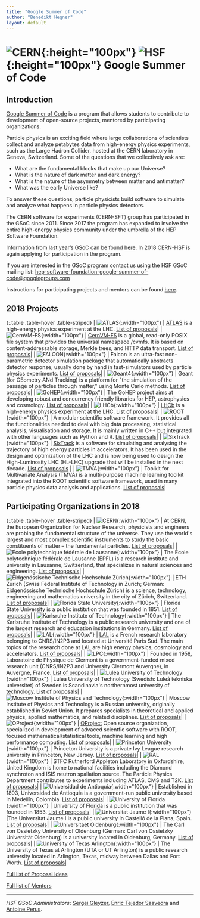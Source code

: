```yaml
---
title: "Google Summer of Code"
author: "Benedikt Hegner"
layout: default
---
```


# ![CERN](/images/CERN-logo.jpg){:height="100px"} ![HSF](/images/hsf_logo_angled.png){:height="100px"} Google Summer of Code

## Introduction

[Google Summer of Code](https://developers.google.com/open-source/gsoc/) is a program that allows students to contribute to development of open-source projects, mentored by participating organizations.

Particle physics is an exciting field where large collaborations of scientists collect 
and analyze petabytes data from high-energy physics experiments, such as the Large Hadron Collider, 
hosted at the CERN laboratory in Geneva, Switzerland. 
Some of the questions that we collectively ask are: 

- What are the fundamental blocks that make up our Universe?
- What is the nature of dark matter and dark energy?
- What is the nature of the asymmetry between matter and antimatter?
- What was the early Universe like?


To answer these questions, particle physicists build software to simulate and analyze what happens in particle physics detectors.

The CERN software for experiments (CERN-SFT) group has participated in the GSoC since 2011. Since 2017 the program has expanded to involve the entire high-energy physics community under the umbrella of the HEP Software Foundation.

Information from last year’s GSoC can be found [here](/gsoc/2017/index.html). In 2018 CERN-HSF is again applying for participation in the program. 

If you are interested in the GSoC program contact us using the HSF GSoC mailing list: [hep-software-foundation-google-summer-of-code@googlegroups.com](mailto:hep-software-foundation-google-summer-of-code@googlegroups.com)

Instructions for participating projects and mentors can be found [here](/gsoc/guideline.html).

## 2018 Projects

{:.table .table-hover  .table-striped}
| ![ATLAS](/images/ATLAS-Logo-Ref-RGB.png){:width="100px"} | [ATLAS](https://atlas.web.cern.ch/Atlas/Collaboration/) is a high-energy physics experiment at the LHC. [List of proposals](/gsoc/2018/project_ATLAS.html)|
| ![CernVM-FS](/images/cernvmfs-logo.png){:width="100px"} | [CernVM-FS](http://cernvm.cern.ch/portal/filesystem) is a global, read-only POSIX file system that provides the universal namespace /cvmfs. It is based on content-addressable storage, Merkle trees, and HTTP data transport. [List of proposals](/gsoc/2018/project_CernVM-FS.html)|
| ![FALCON](/images/falcon_logo.png){:width="100px"} | Falcon is an ultra-fast non-parametric detector simulation package that automatically abstracts detector response, usually done by hand in fast-simulators used by particle physics experiments. [List of proposals](/gsoc/2018/project_FALCON.html)|
| ![Geant4](/images/geanttiny.gif){:width="100px"} | Geant (for GEometry ANd Tracking) is a platform for "the simulation of the passage of particles through matter," using Monte Carlo methods. [List of proposals]({{site.baseurl}}/gsoc/2018/project_Geant4.html)|
| ![GoHEP](/images/go-hep-logo.png){:width="100px"} | The GoHEP project aims at developing robust and concurrency friendly libraries for HEP, astrophysics and cosmology. [List of proposals](/gsoc/2018/project_GoHEP.html)|
| ![LHCb](/images/lhcb_logo.png){:width="100px"} | [LHCb](http://lhcb.web.cern.ch/lhcb/) is a high-energy physics experiment at the LHC. [List of proposals](/gsoc/2018/project_LHCb.html)|
| ![ROOT](/images/rootlogo.png){:width="100px"} | A modular scientific software framework. It provides all the functionalities needed to deal with big data processing, statistical analysis, visualisation and storage. It is mainly written in C++ but integrated with other languages such as Python and R. [List of proposals](/gsoc/2018/project_ROOT.html)|
| ![SixTrack](/images/sixtrack_logo.png){:width="100px"} | [SixTrack](http://cern.ch/sixtrack) is a software for simulating and analysing the trajectory of high energy particles in accelerators. It has been used in the design and optimization of the LHC and is now being used to design the High-Luminosity LHC (HL-LHC) upgrade that will be installed in the next decade. [List of proposals](/gsoc/2018/project_SixTrack.html) |
| ![TMVA](/images/tmva_logo.gif){:width="100px"} | Toolkit for Multivariate Analysis (TMVA) is a multi-purpose machine learning toolkit integrated into the ROOT scientific software framework, used in many particle physics data analysis and applications. [List of proposals](/gsoc/2018/project_TMVA.html)|

## Participating Organizations in 2018

{:.table .table-hover  .table-striped}
| ![CERN](/images/CERN-logo.jpg){:width="100px"} | At CERN, the European Organization for Nuclear Research, physicists and engineers are probing the fundamental structure of the universe. They use the world's largest and most complex scientific instruments to study the basic constituents of matter – the fundamental particles. [List of proposals]({{site.baseurl}}/gsoc/2018/cern.html)|
| ![École polytechnique fédérale de Lausanne](/images/Logo_EPFL.png){:width="100px"} | The École polytechnique fédérale de Lausanne (EPFL) is a research institute and university in Lausanne, Switzerland, that specializes in natural sciences and engineering. [List of proposals](/gsoc/2018/epfl.html)|
| ![Eidgenössische Technische Hochschule Zürich](/images/Eth-zurich_logo.png){:width="100px"} | ETH Zurich (Swiss Federal Institute of Technology in Zurich; German: Eidgenössische Technische Hochschule Zürich) is a science, technology, engineering and mathematics university in the city of Zürich, Switzerland. [List of proposals](/gsoc/2018/eth.html)|
| ![Florida State University](/images/fsu_logo.jpg){:width="100px"} | Florida State University is a public institution that was founded in 1851. [List of proposals](/gsoc/2018/fsu.html)|
| ![Karlsruhe Institute of Technology](/images/kit_logo.png){:width="100px"} | The Karlsruhe Institute of Technology is a public research university and one of the largest research and education institutions in Germany. [List of proposals](/gsoc/2018/kit.html)|
| ![LAL](/images/logo_LAL.jpg){:width="100px"} | [LAL](http://www.lal.in2p3.fr) is a French research laboratory belonging to CNRS/IN2P3 and located at Université Paris Sud. The main topics of the research done at LAL are high energy physics, cosmology and accelerators. [List of proposals](/gsoc/2018/lal.html)|
| ![LPC](/images/lpc-logo.png){:width="100px"} | Founded in 1958, Laboratoire de Physique de Clermont is a government-funded mixed research unit (CNRS/IN2P3 and University Clermont Auvergne), in Auvergne, France. [List of proposals](/gsoc/2018/lpc-clermont.html)|
| ![Lulea University of Technology](/images/lut_logo.jpg){:width="100px"} | Lulea University of Technology (Swedish: Luleå tekniska universitet) of Sweden is Scandinavia's northernmost university of technology. [List of proposals](/gsoc/2018/lut.html)|
| ![Moscow Institute of Physics and Technology](/images/MIPT_logo.jpg){:width="100px"} | Moscow Institute of Physics and Technology  is a Russian university, originally established in Soviet Union. It prepares specialists in theoretical and applied physics, applied mathematics, and related disciplines. [List of proposals](/gsoc/2018/mipt.html)|
| ![OProject](/images/oproject-logo.png){:width="100px"} | [OProject](http://oproject.org) Open source organization, specialized in development  of advaced scientfic software with ROOT, focused  mathematical/statistical tools, machine learning and high performance computing. [List of proposals](/gsoc/2018/oproject.html)|
| ![Princeton University](/images/princeton-logo.png){:width="100px"} | Princeton University is a private Ivy League research university in Princeton, New Jersey. [List of proposals](/gsoc/2018/princeton.html)|
| ![RAL](/images/logo_RAL.jpg){:width="100px"} | STFC Rutherford Appleton Laboratory in Oxfordshire, United Kingdom is home to national facilities including the Diamond synchroton and ISIS neutron spallation source. The Particle Physics Department contributes to experiments including ATLAS, CMS and T2K. [List of proposals](/gsoc/2018/ral.html)|
| ![Universidad de Antioquia](/images/udea_logo.png){:width="100px"} | Established in 1803, Universidad de Antioquia is a government-run public university based in Medellín, Colombia. [List of proposals](/gsoc/2018/udea.html)|
| ![University of Florida](/images/ufl_logo.jpg){:width="100px"} | University of Florida is a public institution that was founded in 1853. [List of proposals](/gsoc/2018/florida.html)|
| ![Universitat Jaume I](/images/uji_logo.jpg){:width="100px"} |The Universitat Jaume I is a public university in Castelló de la Plana, Spain. [List of proposals](/gsoc/2018/uji.html)|
| ![Universitaet Oldenburg](/images/Uni_oldenburg_logo.png){:width="100px"} | The Carl von Ossietzky University of Oldenburg (German: Carl von Ossietzky Universität Oldenburg) is a university located in Oldenburg, Germany. [List of proposals](/gsoc/2018/uoldenburg.html)|
| ![University of Texas Arlington](/images/UTArlington_logo.png){:width="100px"} | The University of Texas at Arlington (UTA or UT Arlington) is a public research university located in Arlington, Texas, midway between Dallas and Fort Worth. [List of proposals](/gsoc/2018/uta.html)|




[Full list of Proposal Ideas](/gsoc/2018/summary.html)

[Full list of Mentors](/gsoc/2018/mentors.html)

---

*HSF GSoC Administrators*: [Sergei Gleyzer](mailto:sergei@cern.ch), [Enric Tejedor Saavedra](mailto:etejedor@cern.ch) and [Antoine Perus](mailto:perus@lal.in2p3.fr).
